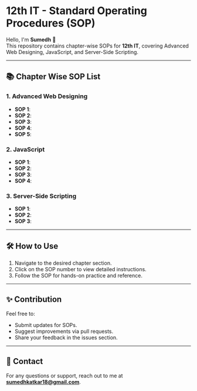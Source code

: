 # 12th IT - Standard Operating Procedures (SOP)

Hello, I'm **Sumedh** 👋  
This repository contains chapter-wise SOPs for **12th IT**, covering Advanced Web Designing, JavaScript, and Server-Side Scripting.

---

## 📚 Chapter Wise SOP List

### 1. Advanced Web Designing
- **SOP 1**:
- **SOP 2**: 
- **SOP 3**:
- **SOP 4**: 
- **SOP 5**: 

### 2. JavaScript
- **SOP 1**: 
- **SOP 2**:
- **SOP 3**: 
- **SOP 4**: 

### 3. Server-Side Scripting
- **SOP 1**: 
- **SOP 2**: 
- **SOP 3**: 

---

## 🛠️ How to Use
1. Navigate to the desired chapter section.
2. Click on the SOP number to view detailed instructions.
3. Follow the SOP for hands-on practice and reference.

---

## ✨ Contribution
Feel free to:
- Submit updates for SOPs.
- Suggest improvements via pull requests.
- Share your feedback in the issues section.

---

## 📧 Contact
For any questions or support, reach out to me at **sumedhkatkar18@gmail.com**.
